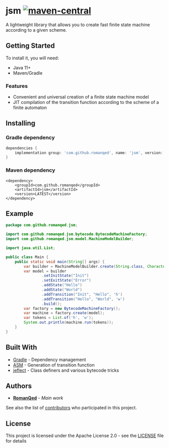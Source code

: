 # jsm [![maven-central](https://img.shields.io/maven-central/v/com.github.romanqed/jsm?color=blue)](https://repo1.maven.org/maven2/com/github/romanqed/jsm/)

A lightweight library that allows you to create fast finite state machine according to a given scheme.

## Getting Started

To install it, you will need:

* Java 11+
* Maven/Gradle

### Features

* Convenient and universal creation of a finite state machine model
* JIT compilation of the transition function according to the scheme of a finite automaton

## Installing

### Gradle dependency

```Groovy
dependencies {
    implementation group: 'com.github.romanqed', name: 'jsm', version: 'LATEST'
}
```

### Maven dependency

```
<dependency>
    <groupId>com.github.romanqed</groupId>
    <artifactId>jsm</artifactId>
    <version>LATEST</version>
</dependency>
```

## Example

```Java
package com.github.romanqed.jsm;

import com.github.romanqed.jsm.bytecode.BytecodeMachineFactory;
import com.github.romanqed.jsm.model.MachineModelBuilder;

import java.util.List;

public class Main {
    public static void main(String[] args) {
        var builder = MachineModelBuilder.create(String.class, Character.class);
        var model = builder
                .setInitState("Init")
                .setExitState("Error")
                .addState("Hello")
                .addState("World")
                .addTransition("Init", "Hello", 'h')
                .addTransition("Hello", "World", 'w')
                .build();
        var factory = new BytecodeMachineFactory();
        var machine = factory.create(model);
        var tokens = List.of('h', 'w');
        System.out.println(machine.run(tokens));
    }
}
```

## Built With

* [Gradle](https://gradle.org) - Dependency management
* [ASM](https://asm.ow2.io) - Generation of transition function
* [jeflect](https://github.com/RomanQed/jeflect) - Class definers and various bytecode tricks

## Authors

* **[RomanQed](https://github.com/RomanQed)** - *Main work*

See also the list of [contributors](https://github.com/RomanQed/jsm/contributors)
who participated in this project.

## License

This project is licensed under the Apache License 2.0 - see the [LICENSE](LICENSE) file for details
